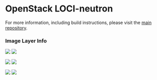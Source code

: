 # OpenStack LOCI-neutron

For more information, including build instructions, please visit the [main repository](https://github.com/openstack/loci).

### Image Layer Info
[![](https://images.microbadger.com/badges/version/openstackloci/neutron:debian.svg)](https://microbadger.com/images/openstackloci/neutron:latest "openstackloci/neutron:latest") [![](https://images.microbadger.com/badges/image/openstackloci/neutron:latest.svg)](https://microbadger.com/images/openstackloci/neutron:latest "openstackloci/neutron:latest")

[![](https://images.microbadger.com/badges/version/openstackloci/neutron:ubuntu.svg)](https://microbadger.com/images/openstackloci/neutron:ubuntu "openstackloci/neutron:ubuntu") [![](https://images.microbadger.com/badges/image/openstackloci/neutron:ubuntu.svg)](https://microbadger.com/images/openstackloci/neutron:ubuntu "openstackloci/neutron:ubuntu")

[![](https://images.microbadger.com/badges/version/openstackloci/neutron:centos.svg)](https://microbadger.com/images/openstackloci/neutron:centos "openstackloci/neutron:centos") [![](https://images.microbadger.com/badges/image/openstackloci/neutron:centos.svg)](https://microbadger.com/images/openstackloci/neutron:centos "openstackloci/neutron:centos")
